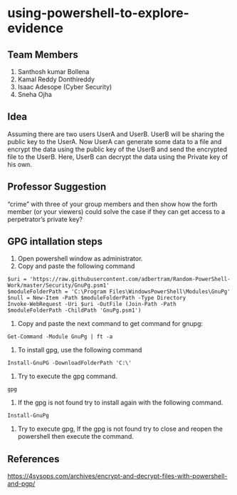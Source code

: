 # using-powershell-to-explore-evidence

## Team Members
 1. Santhosh kumar Bollena
 1. Kamal Reddy Donthireddy
 1. Isaac Adesope (Cyber Security)
 1. Sneha Ojha
 
## Idea
Assuming there are two users UserA and UserB. UserB will be sharing the public key to the UserA. Now UserA can generate some data to a file and encrypt the data using the public key of the UserB and send the encrypted file to the UserB. Here, UserB can decrypt the data using the Private key of his own.

## Professor Suggestion

“crime” with three of your group members and then show how the forth member (or your viewers) could solve the case if they can get access to a perpetrator’s private key?

## GPG intallation steps

1. Open powershell window as administrator.
1. Copy and paste the following command
 ``` 
 $uri = 'https://raw.githubusercontent.com/adbertram/Random-PowerShell-Work/master/Security/GnuPg.psm1'
$moduleFolderPath = 'C:\Program Files\WindowsPowerShell\Modules\GnuPg'
$null = New-Item -Path $moduleFolderPath -Type Directory
Invoke-WebRequest -Uri $uri -OutFile (Join-Path -Path $moduleFolderPath -ChildPath 'GnuPg.psm1')
```
1. Copy and paste the next command to get command for gnupg:

``` 
Get-Command -Module GnuPg | ft -a 
```

1. To install gpg, use the following command

``` 
Install-GnuPG -DownloadFolderPath 'C:\'
```

1. Try to execute the gpg command.

``` 
gpg 
```

1. If the gpg is not found try to install again with the following command.

``` 
Install-GnuPg

```

1. Try to execute gpg, If the gpg is not found try to close and reopen the powershell then execute the command.

## References

https://4sysops.com/archives/encrypt-and-decrypt-files-with-powershell-and-pgp/
